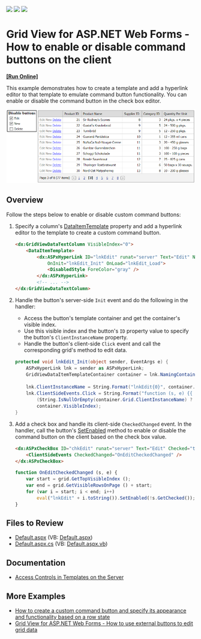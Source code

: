 <!-- default badges list -->
![](https://img.shields.io/endpoint?url=https://codecentral.devexpress.com/api/v1/VersionRange/128539980/13.1.4%2B)
[![](https://img.shields.io/badge/Open_in_DevExpress_Support_Center-FF7200?style=flat-square&logo=DevExpress&logoColor=white)](https://supportcenter.devexpress.com/ticket/details/E2345)
[![](https://img.shields.io/badge/📖_How_to_use_DevExpress_Examples-e9f6fc?style=flat-square)](https://docs.devexpress.com/GeneralInformation/403183)
<!-- default badges end -->
# Grid View for ASP.NET Web Forms - How to enable or disable command buttons on the client
<!-- run online -->
**[[Run Online]](https://codecentral.devexpress.com/e2345/)**
<!-- run online end -->

This example demonstrates how to create a template and add a hyperlink editor to that template to emulate command button functionality. You can enable or disable the command button in the check box editor.

![Enable or Disable Buttons](enableOrDisableButtons.png)

## Overview

Follow the steps below to enable or disable custom command buttons:

1. Specify a column's [DataItemTemplate](https://docs.devexpress.com/AspNet/DevExpress.Web.GridViewDataColumn.DataItemTemplate) property and add a hyperlink editor to the template to create a custom command button.

    ```aspx
    <dx:GridViewDataTextColumn VisibleIndex="0">
        <DataItemTemplate>
            <dx:ASPxHyperLink ID="lnkEdit" runat="server" Text="Edit" NavigateUrl="javascript:void(0);"
                OnInit="lnkEdit_Init" OnLoad="lnkEdit_Load">
                <DisabledStyle ForeColor="gray" />
            </dx:ASPxHyperLink>
            <!-- ... -->
    </dx:GridViewDataTextColumn>
    ```

2. Handle the button's server-side `Init` event and do the following in the handler:

   * Access the button's template container and get the container's visible index.
   * Use this visible index and the button's `ID` property value to specify the button's `ClientInstanceName` property.
   * Handle the button's client-side `Click` event and call the corresponding grid's method to edit data.

    ```csharp
    protected void lnkEdit_Init(object sender, EventArgs e) {
        ASPxHyperLink lnk = sender as ASPxHyperLink;
        GridViewDataItemTemplateContainer container = lnk.NamingContainer as GridViewDataItemTemplateContainer;

        lnk.ClientInstanceName = String.Format("lnkEdit{0}", container.VisibleIndex);
        lnk.ClientSideEvents.Click = String.Format("function (s, e) {{ {0}.StartEditRow ({1}); }}",
            (String.IsNullOrEmpty(container.Grid.ClientInstanceName) ? container.Grid.ClientID : container.Grid.ClientInstanceName),
            container.VisibleIndex);
    }
    ```

3. Add a check box and handle its client-side `CheckedChanged` event. In the handler, call the button's [SetEnabled](https://docs.devexpress.com/AspNet/js-ASPxClientEditBase.SetEnabled(value)) method to enable or disable the command button on the client based on the check box value.

    ```aspx
    <dx:ASPxCheckBox ID="chkEdit" runat="server" Text="Edit" Checked="true">
        <ClientSideEvents CheckedChanged="OnEditCheckedChanged" />
    </dx:ASPxCheckBox>
    ```

    ```js
    function OnEditCheckedChanged (s, e) {
        var start = grid.GetTopVisibleIndex ();
        var end = grid.GetVisibleRowsOnPage () + start;
        for (var i = start; i < end; i++)
            eval("lnkEdit" + i.toString()).SetEnabled(!s.GetChecked());
    }
    ```

## Files to Review

* [Default.aspx](./CS/WebSite/Default.aspx) (VB: [Default.aspx](./VB/WebSite/Default.aspx))
* [Default.aspx.cs](./CS/WebSite/Default.aspx.cs) (VB: [Default.aspx.vb](./VB/WebSite/Default.aspx.vb))

## Documentation

* [Access Controls in Templates on the Server](https://docs.devexpress.com/AspNet/403575/common-concepts/access-controls-in-templates-on-the-server)

## More Examples

* [How to create a custom command button and specify its appearance and functionality based on a row state](https://github.com/DevExpress-Examples/how-to-create-a-custom-command-button-with-the-appearance-and-action-depending-on-a-row-state-e1246)
* [Grid View for ASP.NET Web Forms - How to use external buttons to edit grid data](https://github.com/DevExpress-Examples/aspxgridview-use-external-buttons-to-edit-records)
